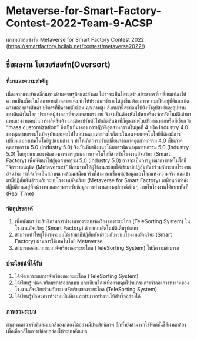 # Metaverse-for-Smart-Factory-Contest-2022-Team-9-ACSP
ผลงานการแข่งขัน Metaverse for Smart Factory Contest 2022 (https://smartfactory.hcilab.net/contest/metaverse2022/)
## ชื่อผลงาน โอเวอร์สอร์ท(Oversort)
### ที่มาและความสำคัญ
เนื่องจากแรงขับเคลื่อนทางด้านเศรษฐกิจและสังคม ไม่ว่าจะเป็นโครงสร้างประชากรที่เปลี่ยนแปลงไป ความเป็นเมืองในโลกขยายตัวหลายแห่ง ทำให้ประชากรมีรายได้สูงขึ้น ต้องการความเป็นอยู่ที่ดีและเกิดความต้องการสินค้า บริการที่มีความซับซ้อน คุณภาพสูง สิ่งเหล่านี้สะท้อนไปยังทั้งอุปสงค์และอุปทานของสินค้าในโลก ประเทศผู้ส่งออกที่ขาดแคลนแรงงาน จึงจำเป็นต้องหันไปหาเครื่องจักรอัตโนมัติเข้ามาแทนแรงงานคนในการผลิตสินค้า และต้องปรับตัวไปผลิตสินค้าที่มีคุณภาพในปริมาณมากหรือที่เรียกว่า “mass customization” ซึ่งเป็นที่มาของ การปฏิวัติอุตสาหกรรมในยุคที่ 4 หรือ Industry 4.0 ของอุตสาหกรรมในปัจจุบันและต่อไปในอนาคต
	แต่อย่างไรก็ตามในอนาคตเทคโนโลยีก็ต้องมีการเปลี่ยนแปลงเทคโนโลยีรูปแบบต่าง ๆ ทำให้เกิดการปรับเปลี่ยนจากภาคอุตสาหกรรม 4.0 เป็นภาคอุตสาหกรรม 5.0 (Industry 5.0) จึงเป็นที่มาถึงแนวโน้มการพัฒนาอุตสาหกรรม 5.0 (Industry 5.0) โดยรูปแบบแนวคิดของการการบูรณาการเทคโนโลยีสำหรับโรงงานอัจฉริยะ (Smart Factory) เพื่อพัฒนาไปสู่อุตสาหกรรม 5.0 (Industry 5.0) อาจจะเป็นการบูรณาการเทคโนโลยี “จักรวาลนฤมิต (Metaverse)” ที่สามารถให้ผู้ใช้งานระบบได้เข้ามามีปฏิสัมพันธ์ร่วมกับระบบโรงงานอัจฉริยะ ทำให้เกิดเป็นสภาพแวดล้อมเสมือนจริงที่สามารถเชื่อมต่อข้อมูลของโลกแห่งความจริง และเข้ามามีปฏิสัมพันธ์ร่วมกับระบบโรงงานอัจฉริยะ (Metaverse for Smart Factory) เสมือนว่ากำลังปฏิบัติงานอยู่ที่หน้างาน และสามารถรับข้อมูลการทำงานของอุปกรณ์ต่าง ๆ ภายในโรงงานได้แบบทันที (Real Time)
### วัตถุประสงค์
1. เพื่อพัฒนาประสิทธิภาพการทำงานของระบบจัดเรียงของระยะไกล (TeleSorting System) ในโรงงานอัจฉริยะ (Smart Factory) ด้วยแบบอัตโนมัติเต็มรูปแบบ
2. สามารถทำให้ผู้ใช้งานระบบได้เข้ามามีปฏิสัมพันธ์ร่วมกับระบบโรงงานอัจฉริยะ (Smart Factory) ผ่านการใช้เทคโนโลยี Metaverse
3. สามารถออกแบบระบบจัดเรียงของระยะไกล (TeleSorting System) ให้มีความสามารถ
### ประโยชน์ที่ได้รับ
1. ได้พัฒนาระบบการจัดเรียงของระยะไกล (TeleSorting System)
2. ได้เรียนรู้ พัฒนาทักษะการออกแบบ และเขียนโค้ดเพื่อควบคุมโปรแกรมการจำลองการทำงานของโรงงานอัจฉริยะร่วมกับระบบจัดเรียงของระยะไกล (TeleSorting System)
3. ได้เรียนรู้ทักษะการทำงานเป็นทีม และสามารถทำงานให้สำเร็จลุล่วงได้
### ภาพรวมระบบ
สามารถตรวจจับสีและแยกสีของกล่องได้อย่างมีประสิทธิภาพ อีกทั้งยังสามารถใช้ฟังก์ชั่นชี้สีผ่านกล้องเพื่อเลือกสีในการปล่อยกล่องให้ระบบคัดแยก

